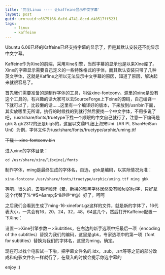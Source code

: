 ```yaml
---
title: '完全Linux ---- 让kaffeine显示中文字幕'
layout: post
guid: urn:uuid:c6675166-6afd-4741-8ccd-d40517ff5231
tags:
    - linux
    - kaffeine
---
```


Ubuntu 6.06已经的Kaffeine已经支持字幕的显示了，但是其默认安装还不能显示中文字幕。

Kaffeine作为Xine的前端，采用Xine引擎，当然字幕的显示也是以来Xine库了。Xine的字幕显示需要自己定义的一些特殊格式的字体，而其默认安装只带了几种英文字体，这就是Kaffine之所以无法显示中文字幕的原因，知道了原因，解决起来就很容易了。

首先我们需要准备的是制作字体的工具，叫做xine-fontconv。源里的xine是没有这个工具的，有兴趣的话大家可以去SourceForge上下xine的源码，自己编译一下就可以了，比较懒的话......这里有一个编译好的版本，下来放到/usr/bin下面，其实放哪里无所谓，执行的时候找的到就行然后要找一个中文字体，不用多说了吧，/usr/share/fonts/truetype下找一个顺眼的中文自己就行了，注意一下编码是gbk &amp; gb2312的还是big5的，这里以文鼎PL细上海宋Uni（AR PL ShanHeiSun Uni）为例，字体文件为/usr/share/fonts/truetype/arphic/uming.ttf

<del>下载： xine-fontconv.bin</del>

进入xine的字体目录：

    cd /usr/share/xine/libxine1/fonts

制作字体，ming是最终生成的字体名，自选，gbk是编码，以实际情况为准：

    xine-fontconv /usr/share/fonts/truetype/arphic/uming.ttf ming gbk

等吧，很久的，去喝杯咖菲（晕，新换的雅黑字体居然没有咖fei的fei字，只好拿这个代替了%^#$*&amp;$^&amp;@$%#$@^#@）好了，呵呵

之后我们会看到生成了ming-16-xinefont.gz这样的文件，就是新的字体了，16代表大小，一共会有16，20，24，32，48，64这几个，然后打开Kaffeine配置一下Xine：

设置－>Xine引擎参数－>Subtitles，在右边的新手选项中把最后一项（encoding of the subtitles）替换为我们的编码，这里是gbk，专家选项中的第一项（font for subtitles）替换为我们的字体名，这里为ming，确定。

现在可以找个电影试一下啦，把字幕文件名的.idx，.sub，.srt等等之前的部分改成和电影文件名一样就行了，在载入的时候会提示你选字幕的

enjoy :)

